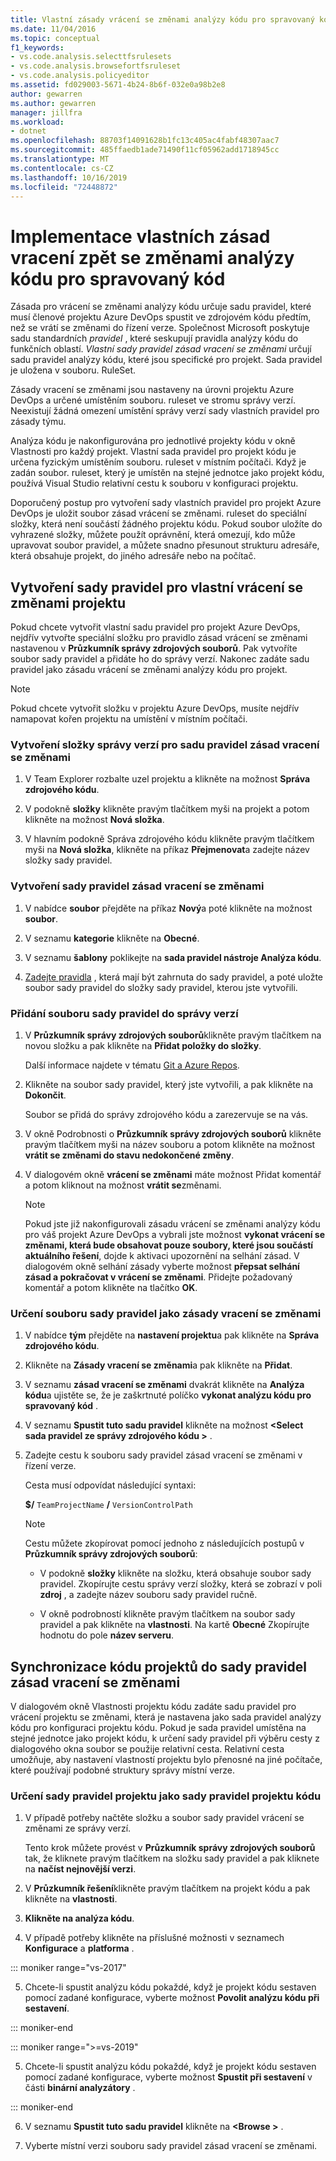 ```yaml
---
title: Vlastní zásady vrácení se změnami analýzy kódu pro spravovaný kód
ms.date: 11/04/2016
ms.topic: conceptual
f1_keywords:
- vs.code.analysis.selecttfsrulesets
- vs.code.analysis.browsefortfsruleset
- vs.code.analysis.policyeditor
ms.assetid: fd029003-5671-4b24-8b6f-032e0a98b2e8
author: gewarren
ms.author: gewarren
manager: jillfra
ms.workload:
- dotnet
ms.openlocfilehash: 88703f14091628b1fc13c405ac4fabf48307aac7
ms.sourcegitcommit: 485ffaedb1ade71490f11cf05962add1718945cc
ms.translationtype: MT
ms.contentlocale: cs-CZ
ms.lasthandoff: 10/16/2019
ms.locfileid: "72448872"
---
```

# <a name="implement-custom-code-analysis-check-in-policies-for-managed-code"></a>Implementace vlastních zásad vracení zpět se změnami analýzy kódu pro spravovaný kód

Zásada pro vrácení se změnami analýzy kódu určuje sadu pravidel, které musí členové projektu Azure DevOps spustit ve zdrojovém kódu předtím, než se vrátí se změnami do řízení verze. Společnost Microsoft poskytuje sadu standardních *pravidel* , které seskupují pravidla analýzy kódu do funkčních oblastí. *Vlastní sady pravidel zásad vracení se změnami* určují sadu pravidel analýzy kódu, které jsou specifické pro projekt. Sada pravidel je uložena v souboru. RuleSet.

Zásady vracení se změnami jsou nastaveny na úrovni projektu Azure DevOps a určené umístěním souboru. ruleset ve stromu správy verzí. Neexistují žádná omezení umístění správy verzí sady vlastních pravidel pro zásady týmu.

Analýza kódu je nakonfigurována pro jednotlivé projekty kódu v okně Vlastnosti pro každý projekt. Vlastní sada pravidel pro projekt kódu je určena fyzickým umístěním souboru. ruleset v místním počítači. Když je zadán soubor. ruleset, který je umístěn na stejné jednotce jako projekt kódu, používá Visual Studio relativní cestu k souboru v konfiguraci projektu.

Doporučený postup pro vytvoření sady vlastních pravidel pro projekt Azure DevOps je uložit soubor zásad vrácení se změnami. ruleset do speciální složky, která není součástí žádného projektu kódu. Pokud soubor uložíte do vyhrazené složky, můžete použít oprávnění, která omezují, kdo může upravovat soubor pravidel, a můžete snadno přesunout strukturu adresáře, která obsahuje projekt, do jiného adresáře nebo na počítač.

## <a name="create-the-project-custom-check-in-rule-set"></a>Vytvoření sady pravidel pro vlastní vrácení se změnami projektu

Pokud chcete vytvořit vlastní sadu pravidel pro projekt Azure DevOps, nejdřív vytvořte speciální složku pro pravidlo zásad vrácení se změnami nastavenou v **Průzkumník správy zdrojových souborů**. Pak vytvoříte soubor sady pravidel a přidáte ho do správy verzí. Nakonec zadáte sadu pravidel jako zásadu vrácení se změnami analýzy kódu pro projekt.

> [!NOTE]
> Pokud chcete vytvořit složku v projektu Azure DevOps, musíte nejdřív namapovat kořen projektu na umístění v místním počítači.

### <a name="to-create-the-version-control-folder-for-the-check-in-policy-rule-set"></a>Vytvoření složky správy verzí pro sadu pravidel zásad vracení se změnami

1. V Team Explorer rozbalte uzel projektu a klikněte na možnost **Správa zdrojového kódu**.

2. V podokně **složky** klikněte pravým tlačítkem myši na projekt a potom klikněte na možnost **Nová složka**.

3. V hlavním podokně Správa zdrojového kódu klikněte pravým tlačítkem myši na **Nová složka**, klikněte na příkaz **Přejmenovat**a zadejte název složky sady pravidel.

### <a name="to-create-the-check-in-policy-rule-set"></a>Vytvoření sady pravidel zásad vracení se změnami

1. V nabídce **soubor** přejděte na příkaz **Nový**a poté klikněte na možnost **soubor**.

2. V seznamu **kategorie** klikněte na **Obecné**.

3. V seznamu **šablony** poklikejte na **sada pravidel nástroje Analýza kódu**.

4. [Zadejte pravidla](../code-quality/how-to-create-a-custom-rule-set.md) , která mají být zahrnuta do sady pravidel, a poté uložte soubor sady pravidel do složky sady pravidel, kterou jste vytvořili.

### <a name="to-add-the-rule-set-file-to-version-control"></a>Přidání souboru sady pravidel do správy verzí

1. V **Průzkumník správy zdrojových souborů**klikněte pravým tlačítkem na novou složku a pak klikněte na **Přidat položky do složky**.

     Další informace najdete v tématu [Git a Azure Repos](/azure/devops/repos/git/overview?view=vsts).

2. Klikněte na soubor sady pravidel, který jste vytvořili, a pak klikněte na **Dokončit**.

     Soubor se přidá do správy zdrojového kódu a zarezervuje se na vás.

3. V okně Podrobnosti o **Průzkumník správy zdrojových souborů** klikněte pravým tlačítkem myši na název souboru a potom klikněte na možnost **vrátit se změnami do stavu nedokončené změny**.

4. V dialogovém okně **vrácení se změnami** máte možnost Přidat komentář a potom kliknout na možnost **vrátit se**změnami.

    > [!NOTE]
    > Pokud jste již nakonfigurovali zásadu vrácení se změnami analýzy kódu pro váš projekt Azure DevOps a vybrali jste možnost **vykonat vrácení se změnami, která bude obsahovat pouze soubory, které jsou součástí aktuálního řešení**, dojde k aktivaci upozornění na selhání zásad. V dialogovém okně selhání zásady vyberte možnost **přepsat selhání zásad a pokračovat v vrácení se změnami**. Přidejte požadovaný komentář a potom klikněte na tlačítko **OK**.

### <a name="to-specify-the-rule-set-file-as-the-check-in-policy"></a>Určení souboru sady pravidel jako zásady vracení se změnami

1. V nabídce **tým** přejděte na **nastavení projektu**a pak klikněte na **Správa zdrojového kódu**.

2. Klikněte na **Zásady vracení se změnami**a pak klikněte na **Přidat**.

3. V seznamu **zásad vracení se změnami** dvakrát klikněte na **Analýza kódu**a ujistěte se, že je zaškrtnuté políčko **vykonat analýzu kódu pro spravovaný kód** .

4. V seznamu **Spustit tuto sadu pravidel** klikněte na možnost **\<Select sada pravidel ze správy zdrojového kódu >** .

5. Zadejte cestu k souboru sady pravidel zásad vracení se změnami v řízení verze.

     Cesta musí odpovídat následující syntaxi:

     **$/** `TeamProjectName` **/** `VersionControlPath`

    > [!NOTE]
    > Cestu můžete zkopírovat pomocí jednoho z následujících postupů v **Průzkumník správy zdrojových souborů**:

    - V podokně **složky** klikněte na složku, která obsahuje soubor sady pravidel. Zkopírujte cestu správy verzí složky, která se zobrazí v poli **zdroj** , a zadejte název souboru sady pravidel ručně.

    - V okně podrobností klikněte pravým tlačítkem na soubor sady pravidel a pak klikněte na **vlastnosti**. Na kartě **Obecné** Zkopírujte hodnotu do pole **název serveru**.

## <a name="synchronize-code-projects-to-the-check-in-policy-rule-set"></a>Synchronizace kódu projektů do sady pravidel zásad vracení se změnami

V dialogovém okně Vlastnosti projektu kódu zadáte sadu pravidel pro vrácení projektu se změnami, která je nastavena jako sada pravidel analýzy kódu pro konfiguraci projektu kódu. Pokud je sada pravidel umístěna na stejné jednotce jako projekt kódu, k určení sady pravidel při výběru cesty z dialogového okna soubor se použije relativní cesta. Relativní cesta umožňuje, aby nastavení vlastností projektu bylo přenosné na jiné počítače, které používají podobné struktury správy místní verze.

### <a name="to-specify-a-project-rule-set-as-the-rule-set-of-a-code-project"></a>Určení sady pravidel projektu jako sady pravidel projektu kódu

1. V případě potřeby načtěte složku a soubor sady pravidel vrácení se změnami ze správy verzí.

   Tento krok můžete provést v **Průzkumník správy zdrojových souborů** tak, že kliknete pravým tlačítkem na složku sady pravidel a pak kliknete na **načíst nejnovější verzi**.

2. V **Průzkumník řešení**klikněte pravým tlačítkem na projekt kódu a pak klikněte na **vlastnosti**.

3. **Klikněte na analýza kódu**.

4. V případě potřeby klikněte na příslušné možnosti v seznamech **Konfigurace** a **platforma** .

::: moniker range="vs-2017"

5. Chcete-li spustit analýzu kódu pokaždé, když je projekt kódu sestaven pomocí zadané konfigurace, vyberte možnost **Povolit analýzu kódu při sestavení**.

::: moniker-end

::: moniker range=">=vs-2019"

5. Chcete-li spustit analýzu kódu pokaždé, když je projekt kódu sestaven pomocí zadané konfigurace, vyberte možnost **Spustit při sestavení** v části **binární analyzátory** .

::: moniker-end

6. V seznamu **Spustit tuto sadu pravidel** klikněte na **\<Browse >** .

8. Vyberte místní verzi souboru sady pravidel zásad vracení se změnami.
